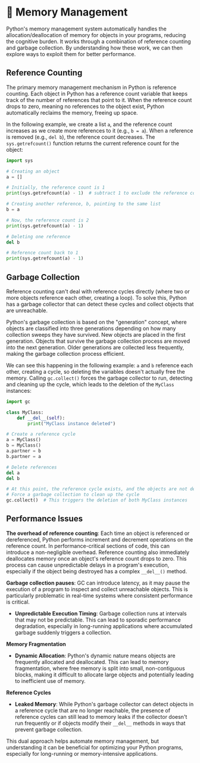 # 🧩 Memory Management

Python's memory management system automatically handles the allocation/deallocation of memory for objects in your programs, reducing the cognitive burden. It works through a combination of reference counting and garbage collection. By understanding how these work, we can then explore ways to exploit them for better performance. 

## Reference Counting

The primary memory management mechanism in Python is reference counting. Each object in Python has a reference count variable that keeps track of the number of references that point to it. When the reference count drops to zero, meaning no references to the object exist, Python automatically reclaims the memory, freeing up space.

In the following example, we create a list `a`, and the reference count increases as we create more references to it (e.g., `b = a`). When a reference is removed (e.g., `del b`), the reference count decreases. The `sys.getrefcount()` function returns the current reference count for the object:

```python
import sys

# Creating an object
a = []

# Initially, the reference count is 1
print(sys.getrefcount(a) - 1)  # subtract 1 to exclude the reference count by getrefcount() itself

# Creating another reference, b, pointing to the same list
b = a

# Now, the reference count is 2
print(sys.getrefcount(a) - 1)

# Deleting one reference
del b

# Reference count back to 1
print(sys.getrefcount(a) - 1)
```

## Garbage Collection

Reference counting can't deal with reference cycles directly (where two or more objects reference each other, creating a loop). To solve this, Python has a garbage collector that can detect these cycles and collect objects that are unreachable.

Python's garbage collection is based on the "generation" concept, where objects are classified into three generations depending on how many collection sweeps they have survived. New objects are placed in the first generation. Objects that survive the garbage collection process are moved into the next generation. Older generations are collected less frequently, making the garbage collection process efficient.

We can see this happening in the following example: `a` and `b` reference each other, creating a cycle, so deleting the variables doesn't actually free the memory. Calling `gc.collect()` forces the garbage collector to run, detecting and cleaning up the cycle, which leads to the deletion of the `MyClass` instances:

```python
import gc

class MyClass:
    def __del__(self):
        print("MyClass instance deleted")

# Create a reference cycle
a = MyClass()
b = MyClass()
a.partner = b
b.partner = a

# Delete references
del a
del b

# At this point, the reference cycle exists, and the objects are not deleted
# Force a garbage collection to clean up the cycle
gc.collect()  # This triggers the deletion of both MyClass instances
```

## Performance Issues

**The overhead of reference counting**: Each time an object is referenced or dereferenced, Python performs increment and decrement operations on the reference count. In performance-critical sections of code, this can introduce a non-negligible overhead. Reference counting also immediately deallocates memory once an object's reference count drops to zero. This process can cause unpredictable delays in a program's execution, especially if the object being destroyed has a complex `__del__()` method.

**Garbage collection pauses**: GC can introduce latency, as it may pause the execution of a program to inspect and collect unreachable objects. This is particularly problematic in real-time systems where consistent performance is critical.
- **Unpredictable Execution Timing**: Garbage collection runs at intervals that may not be predictable. This can lead to sporadic performance degradation, especially in long-running applications where accumulated garbage suddenly triggers a collection.

**Memory Fragmentation**

- **Dynamic Allocation**: Python's dynamic nature means objects are frequently allocated and deallocated. This can lead to memory fragmentation, where free memory is split into small, non-contiguous blocks, making it difficult to allocate large objects and potentially leading to inefficient use of memory.

**Reference Cycles**

- **Leaked Memory**: While Python's garbage collector can detect objects in a reference cycle that are no longer reachable, the presence of reference cycles can still lead to memory leaks if the collector doesn't run frequently or if objects modify their `__del__` methods in ways that prevent garbage collection.

This dual approach helps automate memory management, but understanding it can be beneficial for optimizing your Python programs, especially for long-running or memory-intensive applications.
